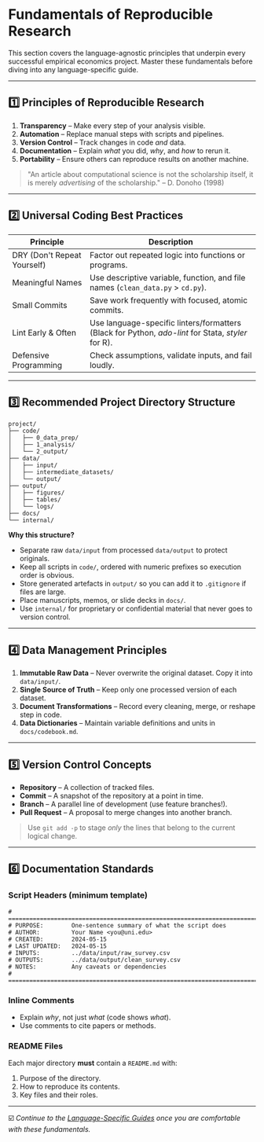 # Fundamentals of Reproducible Research

This section covers the language-agnostic principles that underpin every successful empirical economics project. Master these fundamentals before diving into any language-specific guide.

---

## 1️⃣ Principles of Reproducible Research

1. **Transparency** – Make every step of your analysis visible.
2. **Automation** – Replace manual steps with scripts and pipelines.
3. **Version Control** – Track changes in code *and* data.
4. **Documentation** – Explain *what* you did, *why*, and *how* to rerun it.
5. **Portability** – Ensure others can reproduce results on another machine.

> "An article about computational science is not the scholarship itself, it is merely *advertising* of the scholarship." – D. Donoho (1998)

---

## 2️⃣ Universal Coding Best Practices

| Principle | Description |
|-----------|-------------|
| DRY (Don't Repeat Yourself) | Factor out repeated logic into functions or programs. |
| Meaningful Names | Use descriptive variable, function, and file names (`clean_data.py` > `cd.py`). |
| Small Commits | Save work frequently with focused, atomic commits. |
| Lint Early & Often | Use language-specific linters/formatters (Black for Python, *ado-lint* for Stata, *styler* for R). |
| Defensive Programming | Check assumptions, validate inputs, and fail loudly. |

---

## 3️⃣ Recommended Project Directory Structure

```text
project/
├── code/
│   ├── 0_data_prep/
│   ├── 1_analysis/
│   └── 2_output/
├── data/
│   ├── input/
│   ├── intermediate_datasets/
│   └── output/
├── output/
│   ├── figures/
│   ├── tables/
│   └── logs/
├── docs/
└── internal/
```

**Why this structure?**

* Separate raw `data/input` from processed `data/output` to protect originals.
* Keep all scripts in `code/`, ordered with numeric prefixes so execution order is obvious.
* Store generated artefacts in `output/` so you can add it to `.gitignore` if files are large.
* Place manuscripts, memos, or slide decks in `docs/`.
* Use `internal/` for proprietary or confidential material that never goes to version control.

---

## 4️⃣ Data Management Principles

1. **Immutable Raw Data** – Never overwrite the original dataset. Copy it into `data/input/`.
2. **Single Source of Truth** – Keep only one processed version of each dataset.
3. **Document Transformations** – Record every cleaning, merge, or reshape step in code.
4. **Data Dictionaries** – Maintain variable definitions and units in `docs/codebook.md`.

---

## 5️⃣ Version Control Concepts

- **Repository** – A collection of tracked files.
- **Commit** – A snapshot of the repository at a point in time.
- **Branch** – A parallel line of development (use feature branches!).
- **Pull Request** – A proposal to merge changes into another branch.

> Use `git add -p` to stage *only* the lines that belong to the current logical change.

---

## 6️⃣ Documentation Standards

### Script Headers (minimum template)

```text
# ==============================================================================
# PURPOSE:        One-sentence summary of what the script does
# AUTHOR:         Your Name <you@uni.edu>
# CREATED:        2024-05-15
# LAST UPDATED:   2024-05-15
# INPUTS:         ../data/input/raw_survey.csv
# OUTPUTS:        ../data/output/clean_survey.csv
# NOTES:          Any caveats or dependencies
# ==============================================================================
```

### Inline Comments

- Explain *why*, not just *what* (code shows *what*).
- Use comments to cite papers or methods.

### README Files

Each major directory **must** contain a `README.md` with:

1. Purpose of the directory.
2. How to reproduce its contents.
3. Key files and their roles.

---

☑️ *Continue to the [Language-Specific Guides](../languages/README.md) once you are comfortable with these fundamentals.*